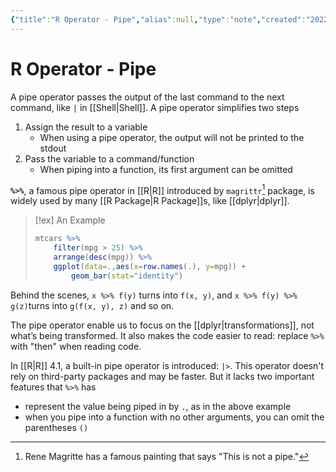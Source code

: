 ```yaml
---
{"title":"R Operator - Pipe","alias":null,"type":"note","created":"2022-09-24T17:51:22","modified":"2022-09-25T01:23:45","dg-publish":true,"sup":["R Operator - Pipe.md/r-operator"],"state":"done","related":["[[dplyr\\|dplyr]]"],"permalink":"/r-operator-pipe/","dgPassFrontmatter":true,"updated":"2022-09-25T01:23:45"}
---
```



# R Operator - Pipe

A pipe operator passes the output of the last command to the next command, like `|` in [[Shell\|Shell]]. A pipe operator simplifies two steps

1. Assign the result to a variable
    - When using a pipe operator, the output will not be printed to the stdout
2. Pass the variable to a command/function
    - When piping into a function, its first argument can be omitted

**`%>%`**, a famous pipe operator in [[R\|R]] introduced by `magrittr`[^1] package, is widely used by many [[R Package\|R Package]]s, like [[dplyr\|dplyr]].

[^1]: Rene Magritte has a famous painting that says "This is not a pipe."

> [!ex] An Example
>
> ```r
> mtcars %>% 
>     filter(mpg > 25) %>%
>     arrange(desc(mpg)) %>%
>     ggplot(data=.,aes(x=row.names(.), y=mpg)) +
>         geom_bar(stat="identity")
> ```
>

Behind the scenes, `x %>% f(y)` turns into `f(x, y)`, and `x %>% f(y) %>% g(z)`turns into `g(f(x, y), z)` and so on.

The pipe operator enable us to focus on the [[dplyr\|transformations]], not what’s being transformed. It also makes the code easier to read: replace `%>%` with "then" when reading code.

In [[R\|R]] 4.1, a built-in pipe operator is introduced: `|>`. This operator doesn't rely on third-party packages and may be faster. But it lacks two important features that `%>%` has

- represent the value being piped in by `.`, as in the above example
- when you pipe into a function with no other arguments, you can omit the parentheses `()`
